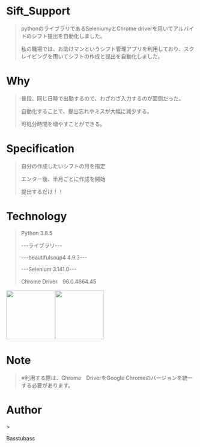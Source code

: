 <h1>Sift_Support</h1>

><p>pythonのライブラリであるSeleniumyとChrome driverを用いてアルバイトのシフト提出を自動化しました。</p>
><p>私の職場では、お助けマンというシフト管理アプリを利用しており、スクレイピングを用いてシフトの作成と提出を自動化しました。</p>


<h1>Why</h1>

><p>普段、同じ日時で出勤するので、わざわざ入力するのが面倒だった。</p>
><p>自動化することで、提出忘れやミスが大幅に減少する。</p>
><p>可処分時間を増やすことができる。</p>

<h1>Specification</h1>

><p>自分の作成したいシフトの月を指定</p>
><p>エンター後、半月ごとに作成を開始</p>
><p>提出するだけ！！</p>

<h1>Technology</h1>

><p>Python 3.8.5</p>
><p>---ライブラリ---</p>
><p>---beautifulsoup4 4.9.3---</p>
><p>---Selenium 3.141.0---</p>
><p>Chrome Driver　96.0.4664.45</p>

<img src="https://user-images.githubusercontent.com/68532052/139637492-00062ccf-8969-43e7-8586-a3521e036f0b.png" width="130px"><img src="https://user-images.githubusercontent.com/68532052/145627404-3db05e94-f0ca-4575-84ed-3c37a4bf152d.png" width="130px">

<h1>Note</h1>

><p>※利用する際は、Chrome　DriverをGoogle Chromeのバージョンを統一する必要があります。</p>

<h1>Author</h1>
><p>Basstubass</pA>




